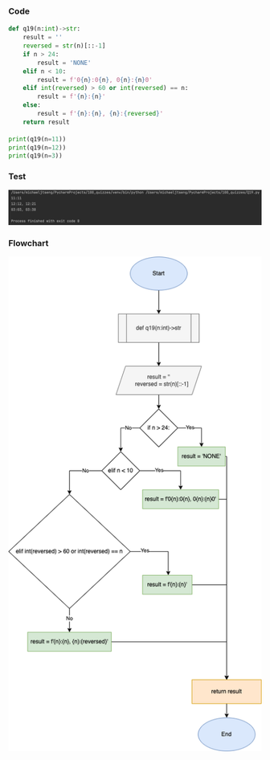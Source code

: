 ### Code
```.py
def q19(n:int)->str:
    result = ''
    reversed = str(n)[::-1]
    if n > 24:
        result = 'NONE'
    elif n < 10:
        result = f'0{n}:0{n}, 0{n}:{n}0'
    elif int(reversed) > 60 or int(reversed) == n:
        result = f'{n}:{n}'
    else:
        result = f'{n}:{n}, {n}:{reversed}'
    return result

print(q19(n=11))
print(q19(n=12))
print(q19(n=3))
```

### Test
![](Q19_test.png)

### Flowchart
![](Q19_flowchart.drawio.png)

